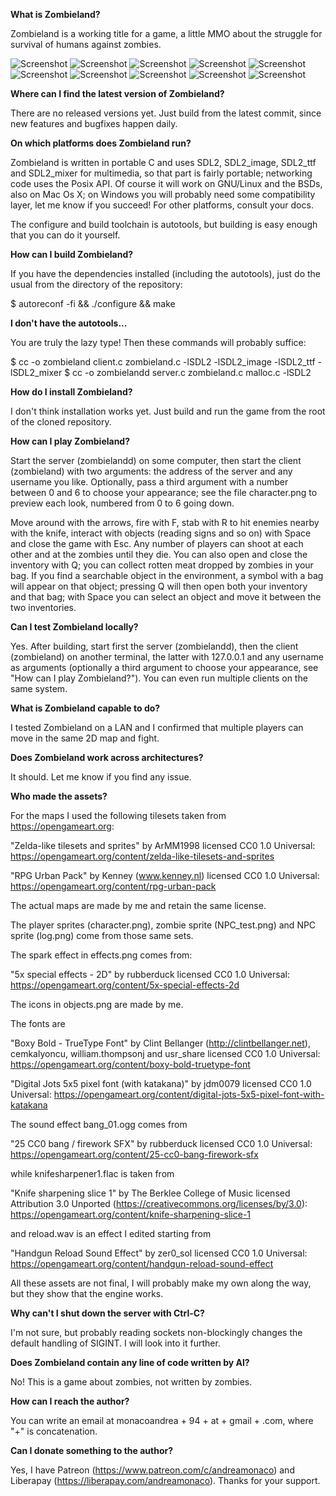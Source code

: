 __What is Zombieland?__

Zombieland is a working title for a game, a little MMO about the struggle for
survival of humans against zombies.

![Screenshot](https://raw.githubusercontent.com/andreamonaco/zombieland/refs/heads/main/screenshot1.png)
![Screenshot](https://raw.githubusercontent.com/andreamonaco/zombieland/refs/heads/main/screenshot2.png)
![Screenshot](https://raw.githubusercontent.com/andreamonaco/zombieland/refs/heads/main/screenshot3.png)
![Screenshot](https://raw.githubusercontent.com/andreamonaco/zombieland/refs/heads/main/screenshot4.png)
![Screenshot](https://raw.githubusercontent.com/andreamonaco/zombieland/refs/heads/main/screenshot5.png)
![Screenshot](https://raw.githubusercontent.com/andreamonaco/zombieland/refs/heads/main/screenshot6.png)
![Screenshot](https://raw.githubusercontent.com/andreamonaco/zombieland/refs/heads/main/screenshot7.png)
![Screenshot](https://raw.githubusercontent.com/andreamonaco/zombieland/refs/heads/main/screenshot8.png)
![Screenshot](https://raw.githubusercontent.com/andreamonaco/zombieland/refs/heads/main/screenshot9.png)
![Screenshot](https://raw.githubusercontent.com/andreamonaco/zombieland/refs/heads/main/screenshot10.png)



__Where can I find the latest version of Zombieland?__

There are no released versions yet.  Just build from the latest commit, since
new features and bugfixes happen daily.



__On which platforms does Zombieland run?__

Zombieland is written in portable C and uses SDL2, SDL2_image, SDL2_ttf and
SDL2_mixer for multimedia, so that part is fairly portable; networking code uses
the Posix API.  Of course it will work on GNU/Linux and the BSDs, also on Mac Os
X; on Windows you will probably need some compatibility layer, let me know if
you succeed!  For other platforms, consult your docs.

The configure and build toolchain is autotools, but building is easy enough that
you can do it yourself.



__How can I build Zombieland?__

If you have the dependencies installed (including the autotools), just do the
usual from the directory of the repository:

 $ autoreconf -fi && ./configure && make



__I don't have the autotools...__

You are truly the lazy type!  Then these commands will probably suffice:

 $ cc -o zombieland client.c zombieland.c -lSDL2 -lSDL2_image -lSDL2_ttf -lSDL2_mixer
 $ cc -o zombielandd server.c zombieland.c malloc.c -lSDL2



__How do I install Zombieland?__

I don't think installation works yet.  Just build and run the game from the root
of the cloned repository.



__How can I play Zombieland?__

Start the server (zombielandd) on some computer, then start the client
(zombieland) with two arguments: the address of the server and any username you
like.  Optionally, pass a third argument with a number between 0 and 6 to choose
your appearance; see the file character.png to preview each look, numbered from
0 to 6 going down.

Move around with the arrows, fire with F, stab with R to hit enemies nearby with
the knife, interact with objects (reading signs and so on) with Space and close
the game with Esc.  Any number of players can shoot at each other and at the
zombies until they die.
You can also open and close the inventory with Q; you can collect rotten meat
dropped by zombies in your bag.  If you find a searchable object in the
environment, a symbol with a bag will appear on that object; pressing Q will
then open both your inventory and that bag; with Space you can select an object
and move it between the two inventories.



__Can I test Zombieland locally?__

Yes.  After building, start first the server (zombielandd), then the client
(zombieland) on another terminal, the latter with 127.0.0.1 and any username as
arguments (optionally a third argument to choose your appearance, see "How can I
play Zombieland?").  You can even run multiple clients on the same system.



__What is Zombieland capable to do?__

I tested Zombieland on a LAN and I confirmed that multiple players can move in
the same 2D map and fight.



__Does Zombieland work across architectures?__

It should.  Let me know if you find any issue.



__Who made the assets?__

For the maps I used the following tilesets taken from https://opengameart.org:

"Zelda-like tilesets and sprites" by ArMM1998 licensed CC0 1.0 Universal:
https://opengameart.org/content/zelda-like-tilesets-and-sprites

"RPG Urban Pack" by Kenney (www.kenney.nl) licensed CC0 1.0 Universal:
https://opengameart.org/content/rpg-urban-pack

The actual maps are made by me and retain the same license.

The player sprites (character.png), zombie sprite (NPC_test.png) and NPC sprite
(log.png) come from those same sets.

The spark effect in effects.png comes from:

"5x special effects - 2D" by rubberduck licensed CC0 1.0 Universal:
https://opengameart.org/content/5x-special-effects-2d

The icons in objects.png are made by me.

The fonts are

"Boxy Bold - TrueType Font" by Clint Bellanger (http://clintbellanger.net),
cemkalyoncu, william.thompsonj and usr_share licensed CC0 1.0 Universal:
https://opengameart.org/content/boxy-bold-truetype-font

"Digital Jots 5x5 pixel font (with katakana)" by jdm0079 licensed CC0 1.0
Universal:
https://opengameart.org/content/digital-jots-5x5-pixel-font-with-katakana

The sound effect bang_01.ogg comes from

"25 CC0 bang / firework SFX" by rubberduck licensed CC0 1.0 Universal:
https://opengameart.org/content/25-cc0-bang-firework-sfx

while knifesharpener1.flac is taken from

"Knife sharpening slice 1" by The Berklee College of Music licensed Attribution
3.0 Unported (https://creativecommons.org/licenses/by/3.0):
https://opengameart.org/content/knife-sharpening-slice-1

and reload.wav is an effect I edited starting from

"Handgun Reload Sound Effect" by zer0_sol licensed CC0 1.0 Universal:
https://opengameart.org/content/handgun-reload-sound-effect

All these assets are not final, I will probably make my own along the way, but
they show that the engine works.



__Why can't I shut down the server with Ctrl-C?__

I'm not sure, but probably reading sockets non-blockingly changes the default
handling of SIGINT.  I will look into it further.



__Does Zombieland contain any line of code written by AI?__

No!  This is a game about zombies, not written by zombies.



__How can I reach the author?__

You can write an email at monacoandrea + 94 + at + gmail + .com, where "+" is
concatenation.



__Can I donate something to the author?__

Yes, I have Patreon (https://www.patreon.com/c/andreamonaco) and Liberapay
(https://liberapay.com/andreamonaco).  Thanks for your support.
